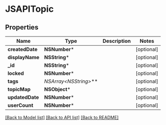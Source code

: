# JSAPITopic

## Properties
Name | Type | Description | Notes
------------ | ------------- | ------------- | -------------
**createdDate** | **NSNumber*** |  | [optional] 
**displayName** | **NSString*** |  | [optional] 
**_id** | **NSString*** |  | [optional] 
**locked** | **NSNumber*** |  | [optional] 
**tags** | **NSArray&lt;NSString*&gt;*** |  | [optional] 
**topicMap** | **NSObject*** |  | [optional] 
**updatedDate** | **NSNumber*** |  | [optional] 
**userCount** | **NSNumber*** |  | [optional] 

[[Back to Model list]](../README.md#documentation-for-models) [[Back to API list]](../README.md#documentation-for-api-endpoints) [[Back to README]](../README.md)


